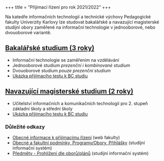 +++
title = "Přijímací řízení pro rok 2021/2022"
+++

Na katedře informačních technologií a technické výchovy Pedagogické
fakulty Univerzity Karlovy lze studovat bakalářské a navazující
magisterské studijní obory zaměřené na informační technologie v
jednooborové, nebo dvouoborové variantě.

## [Bakalářské studium (3 roky)](@/uchazeci/prijimaci_rizeni/bakalarske/_index.md)

- Informační  technologie se zaměřením na vzdělávání
- Jednooborové studium *prezenční i kombinované studium*
- Dvouoborové studium *pouze prezenční studium*
- [Ukázka přijímacího testu k BC studiu](@/uchazeci/prijimaci_rizeni/bakalarske/test/index.md)

## [Navazující magisterské studium (2 roky)](@/uchazeci/prijimaci_rizeni/magisterske/_index.md)

- Učitelství informačních a komunikačních technologií pro 2. stupeň základní školy a střední školy
- [Ukázka přijímacího testu k BC studiu](https://pedf.cuni.cz/PEDF-1495-version1-it_nmgr.pdf)

### Důležité odkazy

- [Obecné informace k přijímacímu řízení](https://pedf.cuni.cz/PEDF-1478.html) (web fakulty)
- [Obecné a fakultní podmínky, Programy/Obory, Přihlášky](https://is.cuni.cz/studium/prijimacky/index.php) (studijní informační systém)
- [Předměty - Prohlížení dle oborů/plánů](https://is.cuni.cz/studium/predmety/index.php?do=prohl&oborplan=&fak=11410&druh=&obor_mode=text&obor=) (studijní informační systém)

